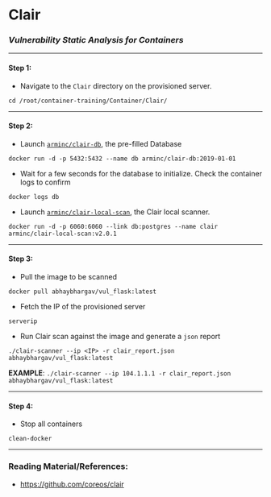 # **Clair**


### *Vulnerability Static Analysis for Containers*

-------

#### Step 1:

* Navigate to the `Clair` directory on the provisioned server.

```commandline
cd /root/container-training/Container/Clair/
```

-------

#### Step 2:

* Launch [`arminc/clair-db`](https://cloud.docker.com/repository/docker/arminc/clair-db), the pre-filled Database

```commandline
docker run -d -p 5432:5432 --name db arminc/clair-db:2019-01-01
```

* Wait for a few seconds for the database to initialize. Check the container logs to confirm

```commandline
docker logs db
```

* Launch [`arminc/clair-local-scan`](https://cloud.docker.com/repository/docker/arminc/clair-local-scan), the Clair local scanner.

```commandline
docker run -d -p 6060:6060 --link db:postgres --name clair arminc/clair-local-scan:v2.0.1
```

-------

#### Step 3:

* Pull the image to be scanned

```commandline
docker pull abhaybhargav/vul_flask:latest
```

* Fetch the IP of the provisioned server

```commandline
serverip
```

* Run Clair scan against the image and generate a `json` report

```commandline
./clair-scanner --ip <IP> -r clair_report.json abhaybhargav/vul_flask:latest
```

**EXAMPLE**: `./clair-scanner --ip 104.1.1.1 -r clair_report.json abhaybhargav/vul_flask:latest`

-------

#### Step 4:

* Stop all containers

```commandline
clean-docker
```

---------

### Reading Material/References:

* https://github.com/coreos/clair